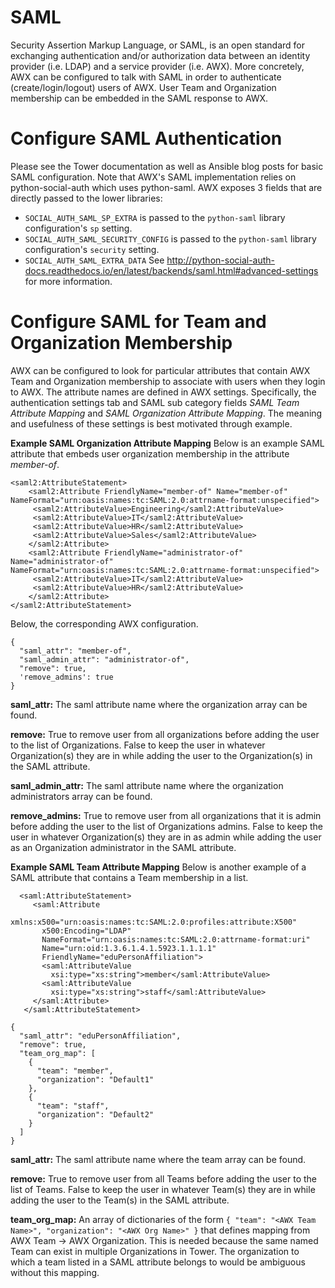 # SAML
Security Assertion Markup Language, or SAML, is an open standard for exchanging authentication and/or authorization data between an identity provider (i.e. LDAP) and a service provider (i.e. AWX). More concretely, AWX can be configured to talk with SAML in order to authenticate (create/login/logout) users of AWX. User Team and Organization membership can be embedded in the SAML response to AWX. 

# Configure SAML Authentication
Please see the Tower documentation as well as Ansible blog posts for basic SAML configuration. Note that AWX's SAML implementation relies on python-social-auth which uses python-saml. AWX exposes 3 fields that are directly passed to the lower libraries:
* `SOCIAL_AUTH_SAML_SP_EXTRA` is passed to the `python-saml` library configuration's `sp` setting.  
* `SOCIAL_AUTH_SAML_SECURITY_CONFIG` is passed to the `python-saml` library configuration's `security` setting.
* `SOCIAL_AUTH_SAML_EXTRA_DATA`
See http://python-social-auth-docs.readthedocs.io/en/latest/backends/saml.html#advanced-settings for more information.

# Configure SAML for Team and Organization Membership
AWX can be configured to look for particular attributes that contain AWX Team and Organization membership to associate with users when they login to AWX. The attribute names are defined in AWX settings. Specifically, the authentication settings tab and SAML sub category fields *SAML Team Attribute Mapping* and *SAML Organization Attribute Mapping*. The meaning and usefulness of these settings is best motivated through example.

**Example SAML Organization Attribute Mapping**
Below is an example SAML attribute that embeds user organization membership in the attribute *member-of*.
```
<saml2:AttributeStatement> 
    <saml2:Attribute FriendlyName="member-of" Name="member-of" NameFormat="urn:oasis:names:tc:SAML:2.0:attrname-format:unspecified">
   	 <saml2:AttributeValue>Engineering</saml2:AttributeValue>
   	 <saml2:AttributeValue>IT</saml2:AttributeValue>
   	 <saml2:AttributeValue>HR</saml2:AttributeValue>
   	 <saml2:AttributeValue>Sales</saml2:AttributeValue>
    </saml2:Attribute>
    <saml2:Attribute FriendlyName="administrator-of" Name="administrator-of" NameFormat="urn:oasis:names:tc:SAML:2.0:attrname-format:unspecified">
   	 <saml2:AttributeValue>IT</saml2:AttributeValue>
   	 <saml2:AttributeValue>HR</saml2:AttributeValue>
    </saml2:Attribute>
</saml2:AttributeStatement> 
```
Below, the corresponding AWX configuration.
```
{
  "saml_attr": "member-of",
  "saml_admin_attr": "administrator-of",
  "remove": true,
  'remove_admins': true
}
```
**saml_attr:** The saml attribute name where the organization array can be found.

**remove:** True to remove user from all organizations before adding the user to the list of Organizations. False to keep the user in whatever Organization(s) they are in while adding the user to the Organization(s) in the SAML attribute.

**saml_admin_attr:** The saml attribute name where the organization administrators array can be found.

**remove_admins:** True to remove user from all organizations that it is admin before adding the user to the list of Organizations admins. False to keep the user in whatever Organization(s) they are in as admin while adding the user as an Organization administrator in the SAML attribute.

**Example SAML Team Attribute Mapping**
Below is another example of a SAML attribute that contains a Team membership in a list.
```
  <saml:AttributeStatement>
     <saml:Attribute
       xmlns:x500="urn:oasis:names:tc:SAML:2.0:profiles:attribute:X500"
       x500:Encoding="LDAP"
       NameFormat="urn:oasis:names:tc:SAML:2.0:attrname-format:uri"
       Name="urn:oid:1.3.6.1.4.1.5923.1.1.1.1"
       FriendlyName="eduPersonAffiliation">
       <saml:AttributeValue
         xsi:type="xs:string">member</saml:AttributeValue>
       <saml:AttributeValue
         xsi:type="xs:string">staff</saml:AttributeValue>
     </saml:Attribute>
   </saml:AttributeStatement>
```

```
{
  "saml_attr": "eduPersonAffiliation",
  "remove": true,
  "team_org_map": [
    {
      "team": "member",
      "organization": "Default1"
    },
    {
      "team": "staff",
      "organization": "Default2"
    }
  ]
}
```
**saml_attr:** The saml attribute name where the team array can be found.

**remove:** True to remove user from all Teams before adding the user to the list of Teams. False to keep the user in whatever Team(s) they are in while adding the user to the Team(s) in the SAML attribute.

**team_org_map:** An array of dictionaries of the form `{ "team": "<AWX Team Name>", "organization": "<AWX Org Name>" }` that defines mapping from AWX Team -> AWX Organization. This is needed because the same named Team can exist in multiple Organizations in Tower. The organization to which a team listed in a SAML attribute belongs to would be ambiguous without this mapping.
